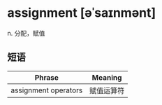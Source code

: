 # assignment [əˈsaɪnmənt]

n. 分配，赋值

## 短语

| Phrase               | Meaning    |
| -------------------- | ---------- |
| assignment operators | 赋值运算符 |
